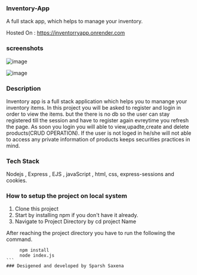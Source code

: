 ### Inventory-App
A full stack app, which helps to manage your inventory.

Hosted On : https://inventorryapp.onrender.com

### screenshots

![image](https://github.com/Sparsh55/InventoryApp/assets/111353842/49cef59f-bc27-451b-a0be-bdcc66be7560)

![image](https://github.com/Sparsh55/InventoryApp/assets/111353842/719b1427-8669-4cf8-8625-7f1fbedd77b9)


### Description

Inventory app is a full stack application which helps you to manange your inventory items.
In this project you will be asked to register and login in order to view the items. but the there is no db so the user can stay registered till the session and have to register again evreytime you refresh the page.
As soon you login you will able to view,upadte,create and delete products(CRUD OPERATION). If the user is not loged in he/she will not able to access any private information of products keeps securities practices in mind.

### Tech Stack

Nodejs , Express , EJS , javaScript , html, css, express-sessions and cookies.

### How to setup the project on local system

  1. Clone this project
  2. Start by installing npm if you don't have it already.
  3. Navigate to Project Directory by cd project Name

After reaching the project directory you have to run the following the command.
   ```` 
        npm install 
        node index.js
   ```
### Desigened and developed by Sparsh Saxena

